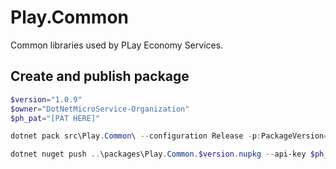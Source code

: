 # Play.Common 
Common libraries used by PLay Economy Services.

## Create and publish package
```powershell
$version="1.0.9"
$owner="DotNetMicroService-Organization"
$ph_pat="[PAT HERE]"

dotnet pack src\Play.Common\ --configuration Release -p:PackageVersion=$version -p:RepositoryUrl=https://github.com/$owner/play.common -o ..\packages

dotnet nuget push ..\packages\Play.Common.$version.nupkg --api-key $ph_pat --source "github"
```